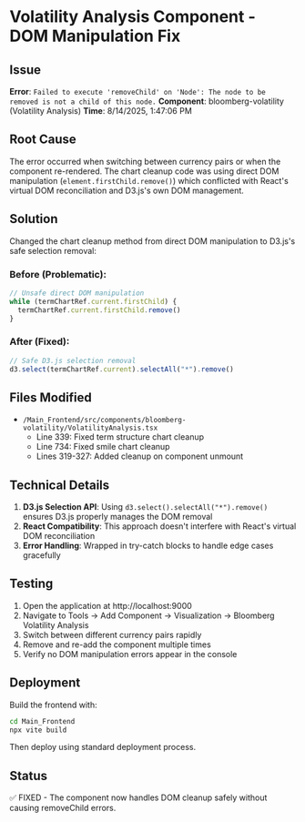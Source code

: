 # Volatility Analysis Component - DOM Manipulation Fix

## Issue
**Error**: `Failed to execute 'removeChild' on 'Node': The node to be removed is not a child of this node.`
**Component**: bloomberg-volatility (Volatility Analysis)
**Time**: 8/14/2025, 1:47:06 PM

## Root Cause
The error occurred when switching between currency pairs or when the component re-rendered. The chart cleanup code was using direct DOM manipulation (`element.firstChild.remove()`) which conflicted with React's virtual DOM reconciliation and D3.js's own DOM management.

## Solution
Changed the chart cleanup method from direct DOM manipulation to D3.js's safe selection removal:

### Before (Problematic):
```javascript
// Unsafe direct DOM manipulation
while (termChartRef.current.firstChild) {
  termChartRef.current.firstChild.remove()
}
```

### After (Fixed):
```javascript
// Safe D3.js selection removal
d3.select(termChartRef.current).selectAll("*").remove()
```

## Files Modified
- `/Main_Frontend/src/components/bloomberg-volatility/VolatilityAnalysis.tsx`
  - Line 339: Fixed term structure chart cleanup
  - Line 734: Fixed smile chart cleanup  
  - Lines 319-327: Added cleanup on component unmount

## Technical Details
1. **D3.js Selection API**: Using `d3.select().selectAll("*").remove()` ensures D3.js properly manages the DOM removal
2. **React Compatibility**: This approach doesn't interfere with React's virtual DOM reconciliation
3. **Error Handling**: Wrapped in try-catch blocks to handle edge cases gracefully

## Testing
1. Open the application at http://localhost:9000
2. Navigate to Tools → Add Component → Visualization → Bloomberg Volatility Analysis
3. Switch between different currency pairs rapidly
4. Remove and re-add the component multiple times
5. Verify no DOM manipulation errors appear in the console

## Deployment
Build the frontend with:
```bash
cd Main_Frontend
npx vite build
```

Then deploy using standard deployment process.

## Status
✅ FIXED - The component now handles DOM cleanup safely without causing removeChild errors.